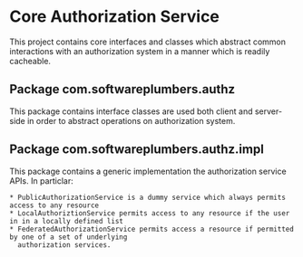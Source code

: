 # Core Authorization Service

This project contains core interfaces and classes which abstract common interactions
with an authorization system in a manner which is readily cacheable.

## Package com.softwareplumbers.authz

This package contains interface classes are used both client and server-side in order to
abstract operations on authorization system. 

## Package com.softwareplumbers.authz.impl

This package contains a generic implementation the authorization service APIs. In particlar:

    * PublicAuthorizationService is a dummy service which always permits access to any resource
    * LocalAuthoriztionService permits access to any resource if the user in in a locally defined list
    * FederatedAuthorizationService permits access a resource if permitted by one of a set of underlying
      authorization services.


